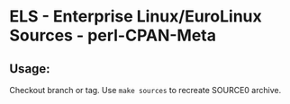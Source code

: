 # ELS - Enterprise Linux/EuroLinux Sources - perl-CPAN-Meta
 
## Usage:
  Checkout branch or tag. Use `make sources` to recreate  SOURCE0 archive.

